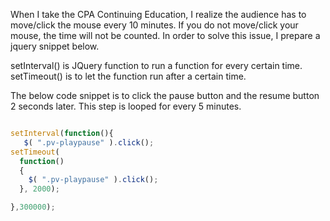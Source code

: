 When I take the CPA Continuing Education, I realize the audience has to move/click the mouse every 10 minutes. If you do not move/click your mouse, the time will not be counted. In order to solve this issue, I prepare a jquery snippet below.

setInterval() is JQuery function to run a function for every certain time.
setTimeout() is to let the function run after a certain time. 

The below code snippet is to click the pause button and the resume button 2 seconds later. This step is looped for every 5 minutes.

```js

setInterval(function(){
   $( ".pv-playpause" ).click();
setTimeout(
  function() 
  {
    $( ".pv-playpause" ).click();
  }, 2000);

},300000);

```
